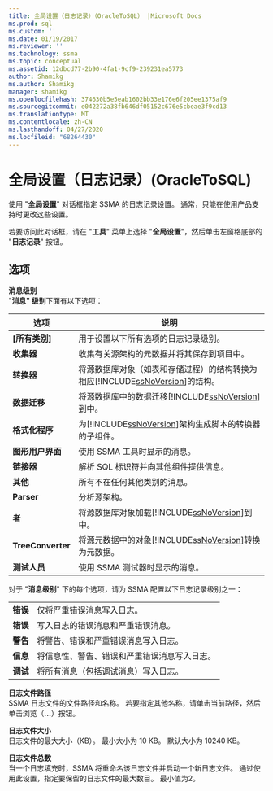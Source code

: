 ```yaml
---
title: 全局设置（日志记录）（OracleToSQL） |Microsoft Docs
ms.prod: sql
ms.custom: ''
ms.date: 01/19/2017
ms.reviewer: ''
ms.technology: ssma
ms.topic: conceptual
ms.assetid: 12dbcd77-2b90-4fa1-9cf9-239231ea5773
author: Shamikg
ms.author: Shamikg
manager: shamikg
ms.openlocfilehash: 374630b5e5eab1602bb33e176e6f205ee1375af9
ms.sourcegitcommit: e042272a38fb646df05152c676e5cbeae3f9cd13
ms.translationtype: MT
ms.contentlocale: zh-CN
ms.lasthandoff: 04/27/2020
ms.locfileid: "68264430"
---
```

# <a name="global-settings-logging-oracletosql"></a>全局设置（日志记录）(OracleToSQL)
使用 "**全局设置**" 对话框指定 SSMA 的日志记录设置。 通常，只能在使用产品支持时更改这些设置。  
  
若要访问此对话框，请在 "**工具**" 菜单上选择 "**全局设置**"，然后单击左窗格底部的 "**日志记录**" 按钮。  
  
## <a name="options"></a>选项  
**消息级别**  
"**消息" 级别**下面有以下选项：  
  
|选项|说明|  
|----------|---------------|  
|**[所有类别]**|用于设置以下所有选项的日志记录级别。|  
|**收集器**|收集有关源架构的元数据并将其保存到项目中。|  
|**转换器**|将源数据库对象（如表和存储过程）的结构转换为相应[!INCLUDE[ssNoVersion](../../includes/ssnoversion-md.md)]的结构。|  
|**数据迁移**|将源数据库中的数据迁移[!INCLUDE[ssNoVersion](../../includes/ssnoversion-md.md)]到中。|  
|**格式化程序**|为[!INCLUDE[ssNoVersion](../../includes/ssnoversion-md.md)]架构生成脚本的转换器的子组件。|  
|**图形用户界面**|使用 SSMA 工具时显示的消息。|  
|**链接器**|解析 SQL 标识符并向其他组件提供信息。|  
|**其他**|所有不在任何其他类别的消息。|  
|**Parser**|分析源架构。|  
|**者**|将源数据库对象加载[!INCLUDE[ssNoVersion](../../includes/ssnoversion-md.md)]到中。|  
|**TreeConverter**|将源元数据中的对象[!INCLUDE[ssNoVersion](../../includes/ssnoversion-md.md)]转换为元数据。|  
|**测试人员**|使用 SSMA 测试器时显示的消息。|  
  
对于 "**消息级别**" 下的每个选项，请为 SSMA 配置以下日志记录级别之一：  
  
|||  
|-|-|  
|**错误**|仅将严重错误消息写入日志。|  
|**错误**|写入日志的错误消息和严重错误消息。|  
|**警告**|将警告、错误和严重错误消息写入日志。|  
|**信息**|将信息性、警告、错误和严重错误消息写入日志。|  
|**调试**|将所有消息（包括调试消息）写入日志。|  
  
**日志文件路径**  
SSMA 日志文件的文件路径和名称。 若要指定其他名称，请单击当前路径，然后单击浏览（**...**）按钮。  
  
**日志文件大小**  
日志文件的最大大小（KB）。 最小大小为 10 KB。 默认大小为 10240 KB。  
  
**日志文件总数**  
当一个日志填充时，SSMA 将重命名该日志文件并启动一个新日志文件。 通过使用此设置，指定要保留的日志文件的最大数目。 最小值为2。  
  
